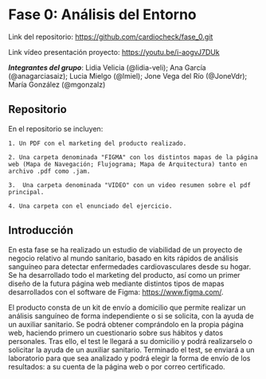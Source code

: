 # Fase 0: Análisis del Entorno

Link del repositorio: https://github.com/cardiocheck/fase_0.git  
  
Link vídeo presentación proyecto: https://youtu.be/i-aogvJ7DUk

***Integrantes del grupo***: Lidia Velicia (@lidia-veli); Ana García (@anagarciasaiz); Lucia Mielgo (@lmiel); Jone Vega del Río (@JoneVdr); María González (@mgonzalz)

## Repositorio

En el repositorio se incluyen:
    
    1. Un PDF con el marketing del producto realizado.
    
    2. Una carpeta denominada "FIGMA" con los distintos mapas de la página web (Mapa de Navegación; Flujograma; Mapa de Arquitectura) tanto en archivo .pdf como .jam.
    
    3.  Una carpeta denominada "VIDEO" con un video resumen sobre el pdf principal.
    
    4. Una carpeta con el enunciado del ejercicio.

## Introducción

En esta fase se ha realizado un estudio de viabilidad de un proyecto de negocio relativo al mundo sanitario, basado en kits rápidos de análisis sanguíneo para detectar enfermedades cardiovasculares desde su hogar. Se ha desarrollado todo el marketing del producto, así como un primer diseño de la futura página web mediante distintos tipos de mapas desarrollados con el software de Figma: https://www.figma.com/.

El producto consta de un kit de envío a domicilio que permite realizar un análisis sanguíneo de forma independiente o si se solicita, con la ayuda de un auxiliar sanitario. Se podrá obtener comprándolo en la propia página web, haciendo primero un cuestionario sobre sus hábitos y datos personales. Tras ello, el test le llegará a su domicilio y podrá realizarselo o solicitar la ayuda de un auxiliar sanitario. Terminado el test, se enviará a un laboratorio para que sea analizado y podrá elegir la forma de envío de los resultados: a su cuenta de la página web o por correo certificado.
